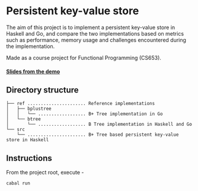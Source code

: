 # Persistent key-value store
The aim of this project is to implement a persistent key-value store in Haskell and Go, and compare the two implementations based on metrics such as performance, memory usage and challenges encountered during the implementation.

Made as a course project for Functional Programming (CS653).

#### [Slides from the demo](https://docs.google.com/presentation/d/1njLMKtE5ZgBaDsso-NFdqB3-oWEyaF6pQHVgjB5j9rw/edit#slide=id.g38f82bf01d_1_47)

## Directory structure

```
├── ref ...................... Reference implementations
│   ├── bplustree
│   │   └── .................. B+ Tree implementation in Go
│   └── btree
│       └── .................. B Tree implementation in Haskell and Go
└── src
    └── ...................... B+ Tree based persistent key-value store in Haskell
```

## Instructions
From the project root, execute -

```
cabal run
```
